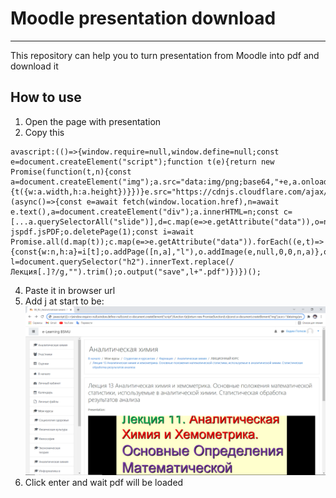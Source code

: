 # Moodle presentation download

----------------------------

This repository can help you to turn presentation from Moodle into pdf and download it

## How to use 

1. Open the page with presentation
3. Copy this
~~~~
avascript:(()=>{window.require=null,window.define=null;const e=document.createElement("script");function t(e){return new Promise(function(t,n){const a=document.createElement("img");a.src="data:img/png;base64,"+e,a.onload=function(){t({w:a.width,h:a.height})}})}e.src="https://cdnjs.cloudflare.com/ajax/libs/jspdf/2.4.0/jspdf.umd.min.js",e.async=!1,document.head.appendChild(e),e.onload=(async()=>{const e=await fetch(window.location.href),n=await e.text(),a=document.createElement("div");a.innerHTML=n;const c=[...a.querySelectorAll("slide")],d=c.map(e=>e.getAttribute("data")),o=new jspdf.jsPDF;o.deletePage(1);const i=await Promise.all(d.map(t));c.map(e=>e.getAttribute("data")).forEach((e,t)=>{const{w:n,h:a}=i[t];o.addPage([n,a],"l"),o.addImage(e,null,0,0,n,a)},o);const l=document.querySelector("h2").innerText.replace(/Лекция[.]?/g,"").trim();o.output("save",l+".pdf")})})();
~~~~
4. Paste it in browser url
5. Add j at start to be:
![img_1.png](img_1.png)
6. Click enter and wait pdf will be loaded
